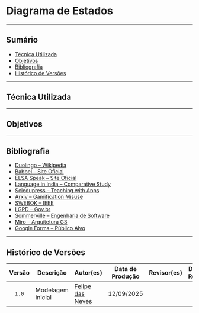 # Diagrama de Estados

---

## Sumário
- [Técnica Utilizada](#técnica-utilizada)
- [Objetivos](#objetivos)
- [Bibliografia](#bibliografia)
- [Histórico de Versões](#histórico-de-versões)

---

## Técnica Utilizada



---

## Objetivos


---

## Bibliografia

- [Duolingo – Wikipedia](https://en.wikipedia.org/wiki/Duolingo)  
- [Babbel – Site Oficial](https://www.babbel.com/)  
- [ELSA Speak – Site Oficial](https://elsaspeak.com/en/)  
- [Language in India – Comparative Study](https://www.languageinindia.com/oct2024/drsunandauseAIEnglishlearning1.pdf)  
- [Sciedupress – Teaching with Apps](https://www.sciedupress.com/journal/index.php/jct/article/download/25589/16050)  
- [Arxiv – Gamification Misuse](https://arxiv.org/abs/2203.16175)  
- [SWEBOK – IEEE](https://www.computer.org/education/bodies-of-knowledge/software-engineering)  
- [LGPD – Gov.br](https://www.gov.br/cidadania/pt-br/acesso-a-informacao/lgpd)  
- [Sommerville – Engenharia de Software](https://www.pearson.com/en-us/subject-catalog/p/software-engineering/P200000003546/9780137035151)  
- [Miro – Arquitetura G3](https://miro.com/)  
- [Google Forms – Público Alvo](https://forms.gle/cB4qXso3j3tm2LVh6)

---

## Histórico de Versões

| Versão | Descrição | Autor(es) | Data de Produção | Revisor(es) | Data de Revisão | Incremento do Revisor |
| :----: | --------- | --------- | :--------------: | ----------- | :-------------: | :-------------------: |
| `1.0`  | Modelagem inicial | [Felipe das Neves](https://github.com/FelipeFreire-gf) | 12/09/2025 |  | |  |

